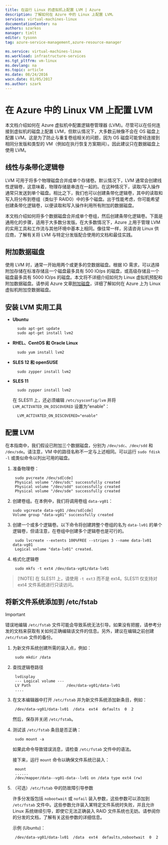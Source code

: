 ```yaml
---
title: 在运行 Linux 的虚拟机上配置 LVM | Azure
description: 了解如何在 Azure 中的 Linux 上配置 LVM。
services: virtual-machines-linux
documentationCenter: na
authors: szarkos
manager: timlt
editor: tysonn
tag: azure-service-management,azure-resource-manager

ms.service: virtual-machines-linux
ms.workload: infrastructure-services
ms.tgt_pltfrm: vm-linux
ms.devlang: na
ms.topic: article
ms.date: 08/24/2016
wacn.date: 01/05/2017
ms.author: szark
---
```


# 在 Azure 中的 Linux VM 上配置 LVM

本文档介绍如何在 Azure 虚拟机中配置逻辑卷管理器 (LVM)。尽管可以在任何连接到虚拟机的磁盘上配置 LVM，但默认情况下，大多数云映像不会在 OS 磁盘上配置 LVM。这是为了防止与重复卷组相关的问题，因为 OS 磁盘可能曾经连接到相同分发版和类型的 VM（例如在执行恢复方案期间）。因此建议只在数据磁盘上使用 LVM。

## 线性与条带化逻辑卷

LVM 可用于将多个物理磁盘合并成单个存储卷。默认情况下，LVM 通常会创建线性逻辑卷，这意味着，物理存储是串连在一起的。在这种情况下，读取/写入操作通常只发送到单个磁盘。相比之下，我们也可以创建条带化逻辑卷，其中的读取和写入将分布到卷组（类似于 RAID0）中的多个磁盘。出于性能考虑，你可能希望创建条带化逻辑卷，以便读取和写入操作利用所有附加的数据磁盘。

本文档介绍如何将多个数据磁盘合并成单个卷组，然后创建条带化逻辑卷。下面是通用化的步骤，适用于大多数分发版。在大多数情况下，Azure 上用于管理 LVM 的实用工具和工作流与其他环境中基本上相同。像往常一样，另请咨询 Linux 供应商，了解有关将 LVM 与特定分发版配合使用的文档和最佳实践。

## 附加数据磁盘
使用 LVM 时，通常一开始用两个或更多的空数据磁盘。根据 IO 需求，可以选择附加存储在标准存储且一个磁盘最多具有 500 IO/ps 的磁盘，或高级存储且一个磁盘最多具有 5000 IO/ps 的磁盘。本文将不详细介绍如何为 Linux 虚拟机预配和附加数据磁盘。请参阅 Azure 文章[附加磁盘](./virtual-machines-linux-add-disk.md)，详细了解如何在 Azure 上为 Linux 虚拟机附加空数据磁盘。

## 安装 LVM 实用工具

- **Ubuntu**

        sudo apt-get update
        sudo apt-get install lvm2

- **RHEL、CentOS 和 Oracle Linux**

        sudo yum install lvm2

- **SLES 12 和 openSUSE**

        sudo zypper install lvm2

- **SLES 11**

        sudo zypper install lvm2

    在 SLES11 上，还必须编辑 `/etc/sysconfig/lvm` 并将 `LVM_ACTIVATED_ON_DISCOVERED` 设置为“enable”：

        LVM_ACTIVATED_ON_DISCOVERED="enable" 

## 配置 LVM
在本指南中，我们假设已附加三个数据磁盘，分别为 `/dev/sdc`、`/dev/sdd` 和 `/dev/sde`。请注意，VM 中的路径名称不一定与上述相同。可以运行 `sudo fdisk -l` 或类似命令以列出可用的磁盘。

1. 准备物理卷：

        sudo pvcreate /dev/sd[cde]
        Physical volume "/dev/sdc" successfully created
        Physical volume "/dev/sdd" successfully created
        Physical volume "/dev/sde" successfully created

2.  创建卷组。在本例中，我们将调用卷组 `data-vg01`：

        sudo vgcreate data-vg01 /dev/sd[cde]
        Volume group "data-vg01" successfully created

3. 创建一个或多个逻辑卷。以下命令将创建跨整个卷组的名为 `data-lv01` 的单个逻辑卷，但请注意，在卷组中创建多个逻辑卷也是可行的。

        sudo lvcreate --extents 100%FREE --stripes 3 --name data-lv01 data-vg01
        Logical volume "data-lv01" created.

4. 格式化逻辑卷

        sudo mkfs -t ext4 /dev/data-vg01/data-lv01

  >[!NOTE] 在 SLES11 上，请使用 `-t ext3` 而不是 ext4。SLES11 仅支持对 ext4 文件系统进行只读访问。

## 将新文件系统添加到 /etc/fstab

> [!IMPORTANT]
> 错误地编辑 `/etc/fstab` 文件可能会导致系统无法引导。如果没有把握，请参考分发的文档来获取有关如何正确编辑该文件的信息。另外，建议在编辑之前创建 `/etc/fstab` 文件的备份。

1. 为新文件系统创建所需的装入点，例如：

        sudo mkdir /data

2. 查找逻辑卷路径

        lvdisplay
        --- Logical volume ---
        LV Path                /dev/data-vg01/data-lv01
        ....

3. 在文本编辑器中打开 `/etc/fstab` 并为新文件系统添加新条目，例如：

        /dev/data-vg01/data-lv01  /data  ext4  defaults  0  2

    然后，保存并关闭 `/etc/fstab`。

4. 测试该 `/etc/fstab` 条目是否正确：

        sudo mount -a

    如果此命令导致错误消息，请检查 `/etc/fstab` 文件中的语法。

    接下来，运行 `mount` 命令以确保文件系统已装入：

        mount
        ......
        /dev/mapper/data--vg01-data--lv01 on /data type ext4 (rw)

5. （可选）`/etc/fstab` 中的防故障引导参数

    许多分发版包括 `nobootwait` 或 `nofail` 装入参数，这些参数可以添加到 `/etc/fstab` 文件中。这些参数允许装入某特定文件系统时失败，并且允许 Linux 系统继续引导，即使它无法正确装入 RAID 文件系统也无妨。请参阅你的分发的文档，了解有关这些参数的详细信息。

    示例 (Ubuntu)：

        /dev/data-vg01/data-lv01  /data  ext4  defaults,nobootwait  0  2

<!---HONumber=Mooncake_Quality_Review_1215_2016-->